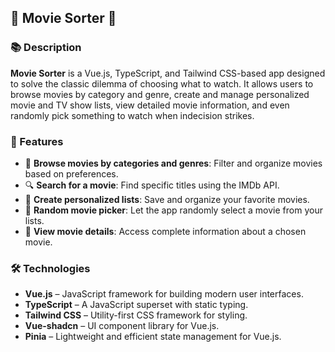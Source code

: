 ## 📌 Movie Sorter 🎥

### 📚 Description  

**Movie Sorter** is a Vue.js, TypeScript, and Tailwind CSS-based app designed to solve the classic dilemma of choosing what to watch. It allows users to browse movies by category and genre, create and manage personalized movie and TV show lists, view detailed movie information, and even randomly pick something to watch when indecision strikes.  

### 🚀 Features  

- 📌 **Browse movies by categories and genres**: Filter and organize movies based on preferences.  
- 🔍 **Search for a movie**: Find specific titles using the IMDb API.  
- 📂 **Create personalized lists**: Save and organize your favorite movies.  
- 🎲 **Random movie picker**: Let the app randomly select a movie from your lists.  
- 📄 **View movie details**: Access complete information about a chosen movie.  

### 🛠️ Technologies  

- **Vue.js** – JavaScript framework for building modern user interfaces.  
- **TypeScript** – A JavaScript superset with static typing.  
- **Tailwind CSS** – Utility-first CSS framework for styling.  
- **Vue-shadcn** – UI component library for Vue.js.  
- **Pinia** – Lightweight and efficient state management for Vue.js.

